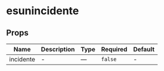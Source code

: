 # esunincidente

## Props

<!-- @vuese:esunincidente:props:start -->
|Name|Description|Type|Required|Default|
|---|---|---|---|---|
|incidente|-|—|`false`|-|

<!-- @vuese:esunincidente:props:end -->


